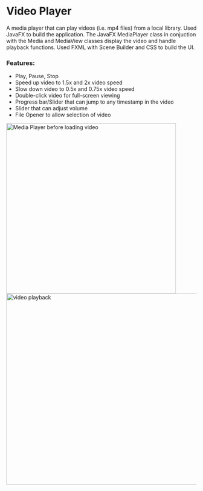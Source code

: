 # Video Player
A media player that can play videos (i.e. mp4 files) from a local library. Used JavaFX to build the application. The JavaFX MediaPlayer class in conjuction with the Media and MediaView classes display the video and handle playback functions. Used FXML with Scene Builder and CSS to build the UI. 
### Features: ###
* Play, Pause, Stop
* Speed up video to 1.5x and 2x video speed
* Slow down video to 0.5x and 0.75x video speed
* Double-click video for full-screen viewing
* Progress bar/Slider that can jump to any timestamp in the video
* Slider that can adjust volume
* File Opener to allow selection of video

<img width="449" alt="Media Player before loading video" src="https://user-images.githubusercontent.com/115580342/207488694-361ae0e9-6b06-4233-9233-35331a716418.png">

<img width="505" alt="video playback" src="https://user-images.githubusercontent.com/115580342/207488811-039652d0-da76-424b-a4d2-9f4d9b47637d.png">
